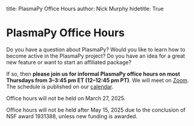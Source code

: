 title: PlasmaPy Office Hours
author: Nick Murphy
hidetitle: True

[Zoom]: https://zoom.us/j/91633383503?pwd=QWNkdHpWeFhrYW1vQy91ODNTVG5Ndz09
[Matrix chat]: https://app.element.io/#/room/#plasmapy:openastronomy.org
[calendar]: https://calendar.google.com/calendar/embed?src=c_sqqq390s24jjfjp3q86pv41pi8%40group.calendar.google.com&ctz=America%2FNew_York
[federal holidays]: https://www.opm.gov/policy-data-oversight/pay-leave/federal-holidays/#url=Overview
[APS DPP meeting]: https://engage.aps.org/dpp/meetings/annual-meeting

# PlasmaPy Office Hours

Do you have a question about PlasmaPy? Would you like to learn how to
become active in the PlasmaPy project? Do you have an idea for a great
new feature or want to start an affiliated package?

If so, then **please join us for informal PlasmaPy office hours on
most Thursdays from 3–3:45 pm ET (12–12:45 pm PT)**. We will meet on
[Zoom]. The schedule is published on our [calendar].

Office hours will not be held on March 27, 2025.

Office hours will not be held after May 15, 2025 due to the
conclusion of NSF award 1931388, unless new funding is awarded.

<!---
We will not hold office hours on [federal holidays] in the US, the
last two Thursdays of December, the first two Thursdays in January, or
during the [APS DPP meeting].

PlasmaPy developers can be reached at other times via the [Matrix
chat], in particular if the time for office hours does not work for
you.
--->
